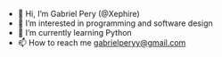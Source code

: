 - 👋 Hi, I’m Gabriel Pery (@Xephire)
- 👀 I’m interested in programming and software design
- 🌱 I’m currently learning Python
- 📫 How to reach me gabrielperyy@gmail.com

<!---
Xephire/Xephire is a ✨ special ✨ repository because its `README.md` (this file) appears on your GitHub profile.
You can click the Preview link to take a look at your changes.
--->
